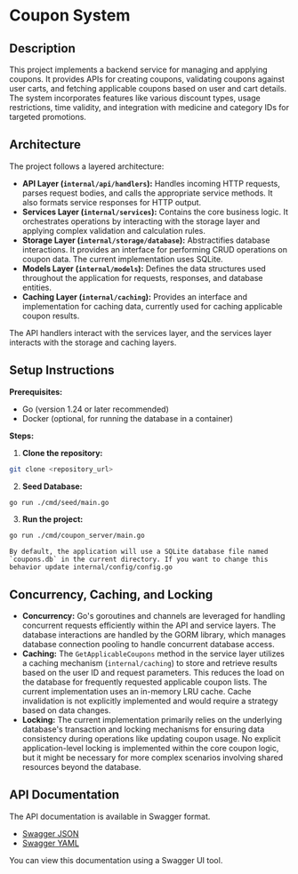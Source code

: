 # Coupon System

## Description

This project implements a backend service for managing and applying coupons. It provides APIs for creating coupons, validating coupons against user carts, and fetching applicable coupons based on user and cart details. The system incorporates features like various discount types, usage restrictions, time validity, and integration with medicine and category IDs for targeted promotions.

## Architecture

The project follows a layered architecture:

- **API Layer (`internal/api/handlers`):** Handles incoming HTTP requests, parses request bodies, and calls the appropriate service methods. It also formats service responses for HTTP output.
- **Services Layer (`internal/services`):** Contains the core business logic. It orchestrates operations by interacting with the storage layer and applying complex validation and calculation rules.
- **Storage Layer (`internal/storage/database`):** Abstractifies database interactions. It provides an interface for performing CRUD operations on coupon data. The current implementation uses SQLite.
- **Models Layer (`internal/models`):** Defines the data structures used throughout the application for requests, responses, and database entities.
- **Caching Layer (`internal/caching`):** Provides an interface and implementation for caching data, currently used for caching applicable coupon results.

The API handlers interact with the services layer, and the services layer interacts with the storage and caching layers.

## Setup Instructions

**Prerequisites:**

- Go (version 1.24 or later recommended)
- Docker (optional, for running the database in a container)

**Steps:**

1.  **Clone the repository:**
    
```bash
git clone <repository_url>
```

2. **Seed Database:**

```bash
go run ./cmd/seed/main.go
```

3.  **Run the project:**
    
```bash
go run ./cmd/coupon_server/main.go
```

    By default, the application will use a SQLite database file named `coupons.db` in the current directory. If you want to change this behavior update internal/config/config.go

## Concurrency, Caching, and Locking

- **Concurrency:** Go's goroutines and channels are leveraged for handling concurrent requests efficiently within the API and service layers. The database interactions are handled by the GORM library, which manages database connection pooling to handle concurrent database access.
- **Caching:** The `GetApplicableCoupons` method in the service layer utilizes a caching mechanism (`internal/caching`) to store and retrieve results based on the user ID and request parameters. This reduces the load on the database for frequently requested applicable coupon lists. The current implementation uses an in-memory LRU cache. Cache invalidation is not explicitly implemented and would require a strategy based on data changes.
- **Locking:** The current implementation primarily relies on the underlying database's transaction and locking mechanisms for ensuring data consistency during operations like updating coupon usage. No explicit application-level locking is implemented within the core coupon logic, but it might be necessary for more complex scenarios involving shared resources beyond the database.

## API Documentation

The API documentation is available in Swagger format.

- [Swagger JSON](docs/swagger.json)
- [Swagger YAML](docs/swagger.yaml)

You can view this documentation using a Swagger UI tool.
